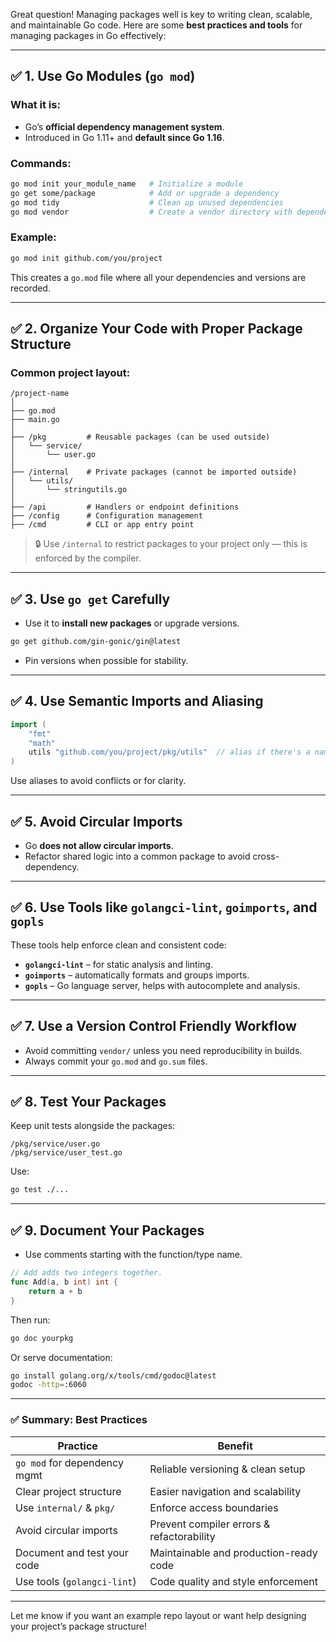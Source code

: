 Great question! Managing packages well is key to writing clean, scalable, and maintainable Go code. Here are some **best practices and tools** for managing packages in Go effectively:

---

## ✅ **1. Use Go Modules (`go mod`)**

### What it is:
- Go’s **official dependency management system**.
- Introduced in Go 1.11+ and **default since Go 1.16**.

### Commands:
```bash
go mod init your_module_name   # Initialize a module
go get some/package            # Add or upgrade a dependency
go mod tidy                    # Clean up unused dependencies
go mod vendor                  # Create a vendor directory with dependencies
```

### Example:
```bash
go mod init github.com/you/project
```
This creates a `go.mod` file where all your dependencies and versions are recorded.

---

## ✅ **2. Organize Your Code with Proper Package Structure**

### Common project layout:
```
/project-name
│
├── go.mod
├── main.go
│
├── /pkg         # Reusable packages (can be used outside)
│   └── service/
│       └── user.go
│
├── /internal    # Private packages (cannot be imported outside)
│   └── utils/
│       └── stringutils.go
│
├── /api         # Handlers or endpoint definitions
├── /config      # Configuration management
├── /cmd         # CLI or app entry point
```

> 🔒 Use `/internal` to restrict packages to your project only — this is enforced by the compiler.

---

## ✅ **3. Use `go get` Carefully**

- Use it to **install new packages** or upgrade versions.
```bash
go get github.com/gin-gonic/gin@latest
```

- Pin versions when possible for stability.

---

## ✅ **4. Use Semantic Imports and Aliasing**

```go
import (
	"fmt"
	"math"
	utils "github.com/you/project/pkg/utils"  // alias if there's a name conflict
)
```

Use aliases to avoid conflicts or for clarity.

---

## ✅ **5. Avoid Circular Imports**

- Go **does not allow circular imports**.
- Refactor shared logic into a common package to avoid cross-dependency.

---

## ✅ **6. Use Tools like `golangci-lint`, `goimports`, and `gopls`**

These tools help enforce clean and consistent code:
- **`golangci-lint`** – for static analysis and linting.
- **`goimports`** – automatically formats and groups imports.
- **`gopls`** – Go language server, helps with autocomplete and analysis.

---

## ✅ **7. Use a Version Control Friendly Workflow**

- Avoid committing `vendor/` unless you need reproducibility in builds.
- Always commit your `go.mod` and `go.sum` files.

---

## ✅ **8. Test Your Packages**

Keep unit tests alongside the packages:
```
/pkg/service/user.go
/pkg/service/user_test.go
```

Use:
```bash
go test ./...
```

---

## ✅ **9. Document Your Packages**

- Use comments starting with the function/type name.
```go
// Add adds two integers together.
func Add(a, b int) int {
    return a + b
}
```

Then run:
```bash
go doc yourpkg
```

Or serve documentation:
```bash
go install golang.org/x/tools/cmd/godoc@latest
godoc -http=:6060
```

---

### ✅ Summary: Best Practices

| Practice                     | Benefit                                |
|-----------------------------|----------------------------------------|
| `go mod` for dependency mgmt| Reliable versioning & clean setup      |
| Clear project structure      | Easier navigation and scalability      |
| Use `internal/` & `pkg/`     | Enforce access boundaries              |
| Avoid circular imports       | Prevent compiler errors & refactorability |
| Document and test your code  | Maintainable and production-ready code |
| Use tools (`golangci-lint`) | Code quality and style enforcement     |

---

Let me know if you want an example repo layout or want help designing your project’s package structure!